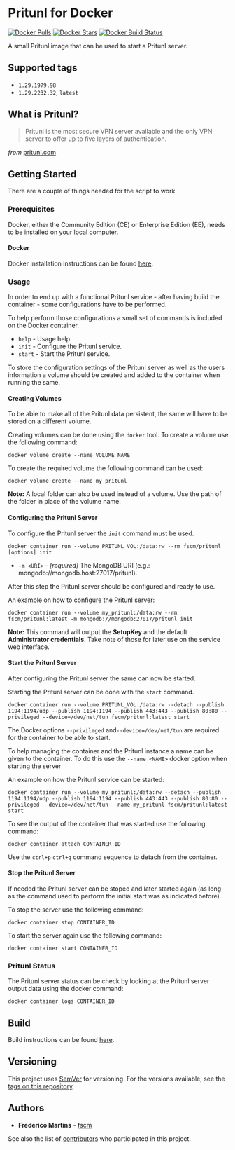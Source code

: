 # Pritunl for Docker

[![Docker Pulls](https://img.shields.io/docker/pulls/fscm/pritunl.svg?color=black&logo=docker&logoColor=white&style=flat-square)](https://hub.docker.com/r/fscm/pritunl)
[![Docker Stars](https://img.shields.io/docker/stars/fscm/pritunl.svg?color=black&logo=docker&logoColor=white&style=flat-square)](https://hub.docker.com/r/fscm/pritunl)
[![Docker Build Status](https://img.shields.io/docker/cloud/build/fscm/pritunl.svg?color=black&logo=docker&logoColor=white&style=flat-square)](https://hub.docker.com/r/fscm/pritunl)

A small Pritunl image that can be used to start a Pritunl server.

## Supported tags

- `1.29.1979.98`
- `1.29.2232.32`, `latest`

## What is Pritunl?

> Pritunl is the most secure VPN server available and the only VPN server to offer up to five layers of authentication.

*from* [pritunl.com](https://pritunl.com/)

## Getting Started

There are a couple of things needed for the script to work.

### Prerequisites

Docker, either the Community Edition (CE) or Enterprise Edition (EE), needs to
be installed on your local computer.

#### Docker

Docker installation instructions can be found
[here](https://docs.docker.com/install/).

### Usage

In order to end up with a functional Pritunl service - after having build
the container - some configurations have to be performed.

To help perform those configurations a small set of commands is included on the
Docker container.

- `help` - Usage help.
- `init` - Configure the Pritunl service.
- `start` - Start the Pritunl service.

To store the configuration settings of the Pritunl server as well as the users
information a volume should be created and added to the container when running
the same.

#### Creating Volumes

To be able to make all of the Pritunl data persistent, the same will have to
be stored on a different volume.

Creating volumes can be done using the `docker` tool. To create a volume use
the following command:

```
docker volume create --name VOLUME_NAME
```

To create the required volume the following command can be used:

```
docker volume create --name my_pritunl
```

**Note:** A local folder can also be used instead of a volume. Use the path of
the folder in place of the volume name.

#### Configuring the Pritunl Server

To configure the Pritunl server the `init` command must be used.

```
docker container run --volume PRITUNL_VOL:/data:rw --rm fscm/pritunl [options] init
```

* `-m <URI>` - *[required]* The MongoDB URI (e.g.: mongodb://mongodb.host:27017/pritunl).

After this step the Pritunl server should be configured and ready to use.

An example on how to configure the Pritunl server:

```
docker container run --volume my_pritunl:/data:rw --rm fscm/pritunl:latest -m mongodb://mongodb:27017/pritunl init
```

**Note:** This command will output the **SetupKey** and the default
**Administrator credentials**. Take note of those for later use on the service
web interface.

#### Start the Pritunl Server

After configuring the Pritunl server the same can now be started.

Starting the Pritunl server can be done with the `start` command.

```
docker container run --volume PRITUNL_VOL:/data:rw --detach --publish 1194:1194/udp --publish 1194:1194 --publish 443:443 --publish 80:80 --privileged --device=/dev/net/tun fscm/pritunl:latest start
```

The Docker options `--privileged` and`--device=/dev/net/tun` are required for
the container to be able to start.

To help managing the container and the Pritunl instance a name can be given to
the container. To do this use the `--name <NAME>` docker option when starting
the server   

An example on how the Pritunl service can be started:

```
docker container run --volume my_pritunl:/data:rw --detach --publish 1194:1194/udp --publish 1194:1194 --publish 443:443 --publish 80:80 --privileged --device=/dev/net/tun --name my_pritunl fscm/pritunl:latest start
```

To see the output of the container that was started use the following command:

```
docker container attach CONTAINER_ID
```

Use the `ctrl+p` `ctrl+q` command sequence to detach from the container.

#### Stop the Pritunl Server

If needed the Pritunl server can be stoped and later started again (as long as
the command used to perform the initial start was as indicated before).

To stop the server use the following command:

```
docker container stop CONTAINER_ID
```

To start the server again use the following command:

```
docker container start CONTAINER_ID
```

### Pritunl Status

The Pritunl server status can be check by looking at the Pritunl server output
data using the docker command:

```
docker container logs CONTAINER_ID
```

## Build

Build instructions can be found
[here](https://github.com/fscm/docker-pritunl/blob/master/README.build.md).

## Versioning

This project uses [SemVer](http://semver.org/) for versioning. For the versions
available, see the [tags on this repository](https://github.com/fscm/docker-pritunl/tags).

## Authors

* **Frederico Martins** - [fscm](https://github.com/fscm)

See also the list of [contributors](https://github.com/fscm/docker-pritunl/contributors)
who participated in this project.
